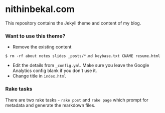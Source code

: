 
# nithinbekal.com

This repository contains the Jekyll theme and content of my blog.

### Want to use this theme?

* Remove the existing content

```
$ rm -rf about notes slides _posts/*.md keybase.txt CNAME resume.html
```

* Edit the details from `_config.yml`.
  Make sure you leave the Google Analytics config blank
  if you don't use it.
* Change title in `index.html`

### Rake tasks

There are two rake tasks - `rake post` and `rake page` which prompt for
metadata and generate the markdown files.


